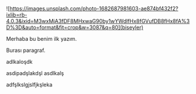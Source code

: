 ![https://images.unsplash.com/photo-1682687981603-ae874bf432f2?ixlib=rb-4.0.3&ixid=M3wxMjA3fDF8MHxwaG90by1wYWdlfHx8fGVufDB8fHx8fA%3D%3D&auto=format&fit=crop&w=3087&q=80](biseyler)

Merhaba bu benim ilk yazım.

Burası paragraf.

adlkaloşdk

asdipadşlakdşl
asdlkalş

adfşlkslgjslfjkşleka
